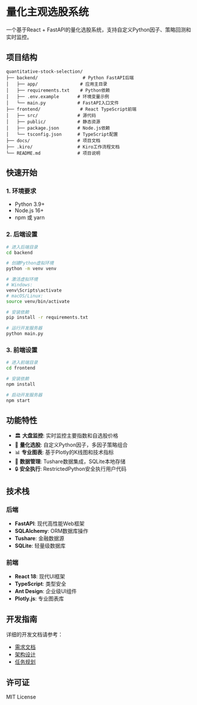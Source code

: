 # 量化主观选股系统

一个基于React + FastAPI的量化选股系统，支持自定义Python因子、策略回测和实时监控。

## 项目结构

```
quantitative-stock-selection/
├── backend/                 # Python FastAPI后端
│   ├── app/                # 应用主目录
│   ├── requirements.txt    # Python依赖
│   ├── .env.example       # 环境变量示例
│   └── main.py            # FastAPI入口文件
├── frontend/               # React TypeScript前端
│   ├── src/               # 源代码
│   ├── public/            # 静态资源
│   ├── package.json       # Node.js依赖
│   └── tsconfig.json      # TypeScript配置
├── docs/                  # 项目文档
├── .kiro/                 # Kiro工作流程文档
└── README.md              # 项目说明
```

## 快速开始

### 1. 环境要求

- Python 3.9+
- Node.js 16+
- npm 或 yarn

### 2. 后端设置

```bash
# 进入后端目录
cd backend

# 创建Python虚拟环境
python -m venv venv

# 激活虚拟环境
# Windows:
venv\Scripts\activate
# macOS/Linux:
source venv/bin/activate

# 安装依赖
pip install -r requirements.txt

# 运行开发服务器
python main.py
```

### 3. 前端设置

```bash
# 进入前端目录
cd frontend

# 安装依赖
npm install

# 启动开发服务器
npm start
```

## 功能特性

- 🏛️ **大盘监控**: 实时监控主要指数和自选股价格
- 🧮 **量化选股**: 自定义Python因子，多因子策略组合
- 📊 **专业图表**: 基于Plotly的K线图和技术指标
- 💾 **数据管理**: Tushare数据集成，SQLite本地存储
- 🔒 **安全执行**: RestrictedPython安全执行用户代码

## 技术栈

### 后端
- **FastAPI**: 现代高性能Web框架
- **SQLAlchemy**: ORM数据库操作
- **Tushare**: 金融数据源
- **SQLite**: 轻量级数据库

### 前端
- **React 18**: 现代UI框架
- **TypeScript**: 类型安全
- **Ant Design**: 企业级UI组件
- **Plotly.js**: 专业图表库

## 开发指南

详细的开发文档请参考：
- [需求文档](.kiro/specs/quantitative-stock-selection/requirements.md)
- [架构设计](.kiro/specs/quantitative-stock-selection/design.md)
- [任务规划](.kiro/specs/quantitative-stock-selection/tasks.md)

## 许可证

MIT License
